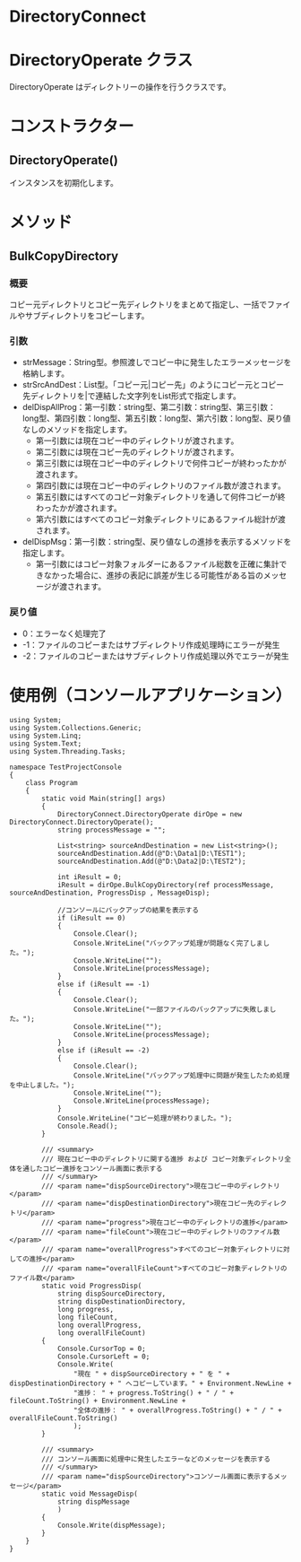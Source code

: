 # DirectoryConnect
# DirectoryOperate クラス
 DirectoryOperate はディレクトリーの操作を行うクラスです。
# コンストラクター
## DirectoryOperate()
 インスタンスを初期化します。
# メソッド
## BulkCopyDirectory
### 概要
 コピー元ディレクトリとコピー先ディレクトリをまとめて指定し、一括でファイルやサブディレクトリをコピーします。
### 引数
 + strMessage：String型。参照渡しでコピー中に発生したエラーメッセージを格納します。
 + strSrcAndDest：List<string>型。「コピー元|コピー先」のようにコピー元とコピー先ディレクトリを|で連結した文字列をList形式で指定します。
 + delDispAllProg：第一引数：string型、第二引数：string型、第三引数：long型、第四引数：long型、第五引数：long型、第六引数：long型、戻り値なしのメソッドを指定します。
     + 第一引数には現在コピー中のディレクトリが渡されます。
     + 第二引数には現在コピー先のディレクトリが渡されます。
     + 第三引数には現在コピー中のディレクトリで何件コピーが終わったかが渡されます。
     + 第四引数には現在コピー中のディレクトリのファイル数が渡されます。
     + 第五引数にはすべてのコピー対象ディレクトリを通して何件コピーが終わったかが渡されます。
     + 第六引数にはすべてのコピー対象ディレクトリにあるファイル総計が渡されます。
 + delDispMsg：第一引数：string型、戻り値なしの進捗を表示するメソッドを指定します。
     + 第一引数にはコピー対象フォルダーにあるファイル総数を正確に集計できなかった場合に、進捗の表記に誤差が生じる可能性がある旨のメッセージが渡されます。
### 戻り値
 + 0：エラーなく処理完了
 + -1：ファイルのコピーまたはサブディレクトリ作成処理時にエラーが発生
 + -2：ファイルのコピーまたはサブディレクトリ作成処理以外でエラーが発生
# 使用例（コンソールアプリケーション）
```
using System;
using System.Collections.Generic;
using System.Linq;
using System.Text;
using System.Threading.Tasks;

namespace TestProjectConsole
{
    class Program
    {
        static void Main(string[] args)
        {
            DirectoryConnect.DirectoryOperate dirOpe = new DirectoryConnect.DirectoryOperate();
            string processMessage = "";

            List<string> sourceAndDestination = new List<string>();
            sourceAndDestination.Add(@"D:\Data1|D:\TEST1");
            sourceAndDestination.Add(@"D:\Data2|D:\TEST2");

            int iResult = 0;
            iResult = dirOpe.BulkCopyDirectory(ref processMessage, sourceAndDestination, ProgressDisp , MessageDisp);

            //コンソールにバックアップの結果を表示する
            if (iResult == 0)
            {
                Console.Clear();
                Console.WriteLine("バックアップ処理が問題なく完了しました。");
                Console.WriteLine("");
                Console.WriteLine(processMessage);
            }
            else if (iResult == -1)
            {
                Console.Clear();
                Console.WriteLine("一部ファイルのバックアップに失敗しました。");
                Console.WriteLine("");
                Console.WriteLine(processMessage);
            }
            else if (iResult == -2)
            {
                Console.Clear();
                Console.WriteLine("バックアップ処理中に問題が発生したため処理を中止しました。");
                Console.WriteLine("");
                Console.WriteLine(processMessage);
            }
            Console.WriteLine("コピー処理が終わりました。");
            Console.Read();
        }

        /// <summary>
        /// 現在コピー中のディレクトリに関する進捗 および コピー対象ディレクトリ全体を通したコピー進捗をコンソール画面に表示する
        /// </summary>
        /// <param name="dispSourceDirectory">現在コピー中のディレクトリ</param>
        /// <param name="dispDestinationDirectory">現在コピー先のディレクトリ</param>
        /// <param name="progress">現在コピー中のディレクトリの進捗</param>
        /// <param name="fileCount">現在コピー中のディレクトリのファイル数</param>
        /// <param name="overallProgress">すべてのコピー対象ディレクトリに対しての進捗</param>
        /// <param name="overallFileCount">すべてのコピー対象ディレクトリのファイル数</param>
        static void ProgressDisp(
            string dispSourceDirectory,
            string dispDestinationDirectory,
            long progress,
            long fileCount,
            long overallProgress,
            long overallFileCount)
        {
            Console.CursorTop = 0;
            Console.CursorLeft = 0;
            Console.Write(
                "現在 " + dispSourceDirectory + " を " + dispDestinationDirectory + " へコピーしています。" + Environment.NewLine +
                "進捗： " + progress.ToString() + " / " + fileCount.ToString() + Environment.NewLine +
                "全体の進捗： " + overallProgress.ToString() + " / " + overallFileCount.ToString()
                );
        }

        /// <summary>
        /// コンソール画面に処理中に発生したエラーなどのメッセージを表示する
        /// </summary>
        /// <param name="dispSourceDirectory">コンソール画面に表示するメッセージ</param>
        static void MessageDisp(
            string dispMessage
            )
        {
            Console.Write(dispMessage);
        }
    }
}
```
